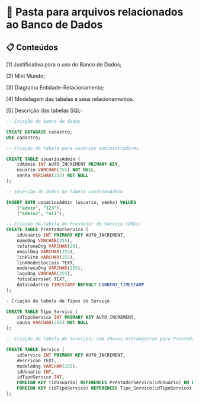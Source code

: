 # 📁 Pasta para arquivos relacionados ao Banco de Dados

## 📋 Conteúdos

[1] Justificativa para o uso do Banco de Dados;

[2] Mini Mundo;

[3] Diagrama Entidade-Relacionamento;

[4] Modelagem das tabelas e seus relacionamentos.

[5] Descrição das tabelas SQL:

```sql
-- Criação do banco de dados

CREATE DATABASE cadastro;
USE cadastro;

-- Criação da tabela para usuários administradores

CREATE TABLE usuariosAdmin (
    idAdmin INT AUTO_INCREMENT PRIMARY KEY,
    usuario VARCHAR(255) NOT NULL,
    senha VARCHAR(255) NOT NULL
);

-- Inserção de dados na tabela usuariosAdmin

INSERT INTO usuariosAdmin (usuario, senha) VALUES
    ("admin", "123"),
    ("admin2", "oii");

-- Criação da tabela de Prestador de Serviço (ONGs)
CREATE TABLE PrestadorServico (
    idUsuario INT PRIMARY KEY AUTO_INCREMENT,
    nomeOng VARCHAR(255),
    telefoneOng VARCHAR(20),
    emailOng VARCHAR(255),
    linkSite VARCHAR(255),
    linkRedesSociais TEXT,
    enderecoOng VARCHAR(255),
    logoOng VARCHAR(255),
    fotosCarrosel TEXT,
    dataCadastro TIMESTAMP DEFAULT CURRENT_TIMESTAMP
);

- Criação da tabela de Tipos de Serviço

CREATE TABLE Tipo_Servico (
    idTipoServico INT PRIMARY KEY AUTO_INCREMENT,
    causa VARCHAR(255) NOT NULL
);

-- Criação da tabela de Serviços, com chaves estrangeiras para PrestadorServico e Tipo_Servico

CREATE TABLE Servico (
    idServico INT PRIMARY KEY AUTO_INCREMENT,
    descricao TEXT,
    modeloOng VARCHAR(255),
    idUsuario INT,
    idTipoServico INT,
    FOREIGN KEY (idUsuario) REFERENCES PrestadorServico(idUsuario) ON DELETE CASCADE,
    FOREIGN KEY (idTipoServico) REFERENCES Tipo_Servico(idTipoServico) ON DELETE SET NULL
);
```





